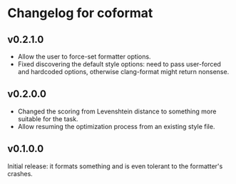 # Changelog for coformat

## v0.2.1.0

* Allow the user to force-set formatter options.
* Fixed discovering the default style options: need to pass user-forced and hardcoded options,
  otherwise clang-format might return nonsense.

## v0.2.0.0

* Changed the scoring from Levenshtein distance to something more suitable for the task.
* Allow resuming the optimization process from an existing style file.

## v0.1.0.0

Initial release: it formats something and is even tolerant to the formatter's crashes.
